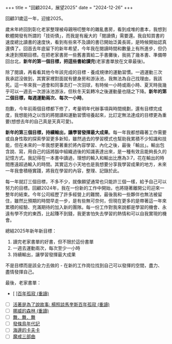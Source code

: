 +++
title = "回顧2024，展望2025"
date = "2024-12-26"
+++

回顧31歲這一年，迎接2025。
<!--more-->

歲末年終回到彰化老家整理被母親嘮叨整年的雜亂書房，看到成堆的書本，我想到軟體開發有所謂的「技術債」，而我是有龐大的「閱讀債」需要還。我自知買書的速度總比讀書的速度快，看到有些來不及讀的書已開始泛黃長斑，是時候開始認真還債了。回首去年底留下的新年希望，今年我在閱讀時間和數量上有所進步，但仍未達到預期目標。在把老家書房一些舊書賣給二手書攤後，我挑了幾本書、準備帶回台北，**新年的第一個目標，把這些書給讀完**(老家書單放在文章最後)。

除了閱讀，再看看其他今年該完成的目標 - 養成規律的運動習慣。一週運動三次我承認沒做到，其實家裡對面就有健身房和游泳池，我無法為自己找理由，我該死。這一年來我一週會和同事去打一次羽球，有時候一小時或兩小時、夏天時我幾乎可以一週去一次游泳池游泳，但秋冬天氣轉冷之後運動量也隨之下降。**新年的第二個目標，每週運動兩次、每次一小時**。

抱歉，今年前兩個目標都下修了，考量明年代辦事項與時間規劃，還有目標完成度，我想能持之以恆的將閱讀和運動習慣培養起來，比訂定無法達成的目標更為重要(想想去年的自己真是天真可愛)。

**新年的第三個目標，持續輸出，讓學習發揮最大成果**。每一年我都想藉著工作需要或自身性取的探索學習更多新知，雖然過去的學習模式也幫助我累積不少知識和技能，但在未來的一年我想更著重於將內容學習、內化之後，最後「輸出」。輸出包含說、寫，用自己的話將腦中組織過後的知識表達出來，是一種有效且能夠長久的記憶方式。我記得在一本書中讀過，理想的輸入和輸出比應為3:7，花在輸出的時間應遠超過輸入的時間。其實這方小天地也是我想要分享我學習成果的地方，未來一年我會積極實踐，將我在學習的內容，整理、記錄於此。

每一年就訂三個目標，不多不少，就像願望通常也只能許三個一樣，給予自己可以努力的目標。回顧2024年，我在一份新的工作中開始，也將隨著離開公司迎來一整年的結束。今年公司經歷了許多經營上的難關，最後我和一些夥伴也無法被留住，雖然比預期的時間早走一步，是有些無可奈何，但現在更多的是帶著這一年來累積的經驗、充滿期待的加入新的團隊。每一份工作對我來說都是學習的機會、永遠有學不完的東西，比起賺不到錢，我更害怕失去學習的熱情和可以自我實現的機會。

總結2025年新年新目標：

1. 讀完老家書單的好書，但不限於這份書單
2. 一週去運動兩次，每次至少一小時
3. 持續輸出，讓學習發揮最大成果

不是目標而是該全力去做的 - 在新的工作崗位找到自己可以發揮的空間，盡力、盡情發揮自己。

最後，老家書單：

- [ ][百年孤寂 (重讀)](https://www.eslite.com/product/1001116992655321)
- [ ] [活著是為了說故事: 楊照談馬奎斯百年孤寂 (重讀)](https://www.eslite.com/product/1001289402682246800002)
- [ ] [挪威的森林 (重讀)](https://www.eslite.com/product/1001110932638159)
- [ ] [舞．舞．舞](https://www.eslite.com/product/1001110932638162)
- [ ] [發條鳥年代記](https://www.eslite.com/product/1001110932638161)
- [ ] [海邊的卡夫卡 ](https://www.eslite.com/product/1001110932638160)
- [ ] [魔戒三部曲](https://www.eslite.com/product/1001110712681935116004)